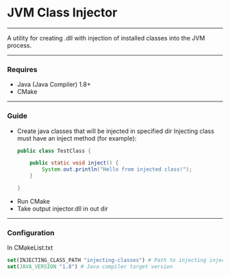 # JVM Class Injector
___
A utility for creating .dll with injection of installed classes into the JVM process.
___
### Requires
+ Java (Java Compiler) 1.8+
+ CMake
___
### Guide
+ Create java classes that will be injected in specified dir
    Injecting class must have an inject method (for example):
    ```java
    public class TestClass {
    
        public static void inject() {
            System.out.println("Hello from injected class!");
        }
    
    }
    ```
+ Run CMake
+ Take output injector.dll in out dir
___
### Configuration
In CMakeList.txt

```cmake
set(INJECTING_CLASS_PATH "injecting-classes") # Path to injecting injecting-classes (by default in injecting-classes)
set(JAVA_VERSION "1.8") # Java compiler target version
```
